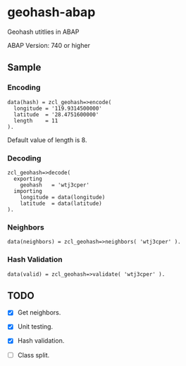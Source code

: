 # geohash-abap
Geohash utitlies in ABAP

ABAP Version: 740 or higher

## Sample
### Encoding
    data(hash) = zcl_geohash=>encode(
      longitude = '119.9314500000'
      latitude  = '28.4751600000'
      length    = 11
    ).
Default value of length is 8.

### Decoding
    zcl_geohash=>decode(
      exporting
        geohash   = 'wtj3cper'
      importing
        longitude = data(longitude)
        latitude  = data(latitude)
    ).
### Neighbors
    data(neighbors) = zcl_geohash=>neighbors( 'wtj3cper' ).
### Hash Validation    
    data(valid) = zcl_geohash=>validate( 'wtj3cper' ).
## TODO
- [x] Get neighbors.
- [x] Unit testing.
- [x] Hash validation.
- [ ] Class split.

